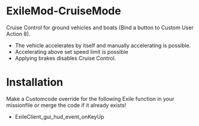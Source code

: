 # __ExileMod-CruiseMode__

Cruise Control for ground vehicles and boats (Bind a button to Custom User Action 8).
- The vehicle accelerates by itself and manually accelerating is possible.
- Accelerating above set speed limit is possible
- Applying brakes disables Cruise Control.


# __Installation__

Make a Customcode override for the following Exile function in your missionfile or merge the code if it already exists!
* ExileClient_gui_hud_event_onKeyUp
